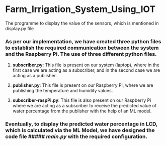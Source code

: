 # Farm_Irrigation_System_Using_IOT
The programme to display the value of the sensors, which is mentioned in display.py file

### As per our implementation, we have created three python files to establish the required communication between the system and the **Raspberry Pi**. The use of three different python files.

1. **subscriber.py**: This file is present on our system (laptop), where in the first case we are acting as a subscriber, and in the second case we are acting as a publisher.

2. **publisher.py**: This file is present on our Raspberry Pi, where we are publishing the temperature and humidity values.

3. **subscriber-raspPi.py**: This file is also present on our Raspberry Pi where we are acting as a subscriber to receive the predicted value of water percentage from the publisher with the help of an ML model.

### Eventually, to display the predicted water percentage in LCD, which is calculated via the ML Model, we have designed the code file ##### ***main.py*** with the required configuration.
